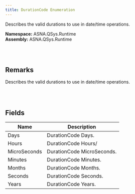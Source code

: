 ```yaml
---
title: DurationCode Enumeration
---
```


Describes the valid durations to use in date/time operations.

**Namespace:** ASNA.QSys.Runtime <br/>
**Assembly:** ASNA.QSys.Runtime

<br>
<br>

## Remarks

Describes the valid durations to use in date/time operations.

[//]: # ($$TODO: Complete the Remarks section.)

<br>
<br>

## Fields

| Name | Description
| --- | --- 
| Days | DurationCode Days.
| Hours | DurationCode Hours/
| MicroSeconds | DurationCode MicroSeconds.
| Minutes | DurationCode Minutes.
| Months | DurationCode Months.
| Seconds | DurationCode Seconds.
| Years | DurationCode Years.

<br>
<br>


